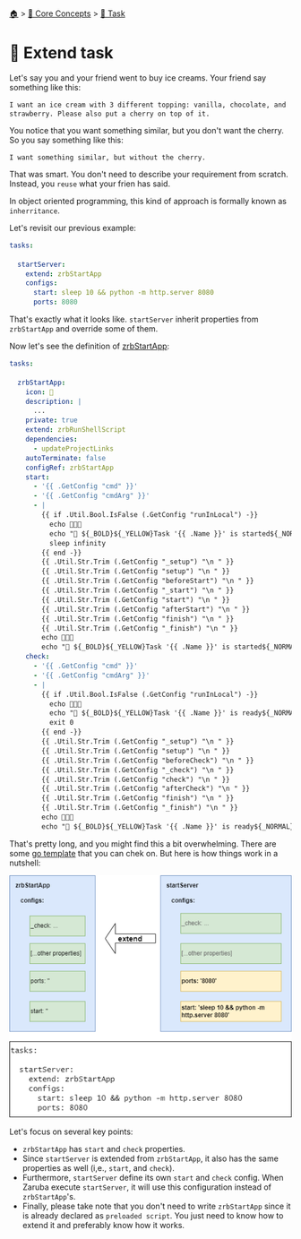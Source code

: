 <!--startTocHeader-->
[🏠](../../README.md) > [🧠 Core Concepts](../README.md) > [🔨 Task](README.md)
# 🧒 Extend task
<!--endTocHeader-->



Let's say you and your friend went to buy ice creams. Your friend say something like this:

```
I want an ice cream with 3 different topping: vanilla, chocolate, and strawberry. Please also put a cherry on top of it.
```

You notice that you want something similar, but you don't want the cherry. So you say something like this:

```
I want something similar, but without the cherry.
```

That was smart. You don't need to describe your requirement from scratch. Instead, you `reuse` what your frien has said.

In object oriented programming, this kind of approach is formally known as `inherritance`.

Let's revisit our previous example:

```yaml
tasks:

  startServer:
    extend: zrbStartApp
    configs:
      start: sleep 10 && python -m http.server 8080
      ports: 8080
```

That's exactly what it looks like. `startServer` inherit properties from `zrbStartApp` and override some of them.


Now let's see the definition of [zrbStartApp](../../core-tasks/zrb-start-app.md):

```yaml
tasks:

  zrbStartApp:
    icon: 📜
    description: |
      ...
    private: true
    extend: zrbRunShellScript
    dependencies:
      - updateProjectLinks
    autoTerminate: false
    configRef: zrbStartApp
    start:
      - '{{ .GetConfig "cmd" }}'
      - '{{ .GetConfig "cmdArg" }}'
      - |
        {{ if .Util.Bool.IsFalse (.GetConfig "runInLocal") -}}
          echo 🎉🎉🎉
          echo "📜 ${_BOLD}${_YELLOW}Task '{{ .Name }}' is started${_NORMAL}"
          sleep infinity
        {{ end -}}
        {{ .Util.Str.Trim (.GetConfig "_setup") "\n " }}
        {{ .Util.Str.Trim (.GetConfig "setup") "\n " }}
        {{ .Util.Str.Trim (.GetConfig "beforeStart") "\n " }}
        {{ .Util.Str.Trim (.GetConfig "_start") "\n " }}
        {{ .Util.Str.Trim (.GetConfig "start") "\n " }}
        {{ .Util.Str.Trim (.GetConfig "afterStart") "\n " }}
        {{ .Util.Str.Trim (.GetConfig "finish") "\n " }}
        {{ .Util.Str.Trim (.GetConfig "_finish") "\n " }}
        echo 🎉🎉🎉
        echo "📜 ${_BOLD}${_YELLOW}Task '{{ .Name }}' is started${_NORMAL}"
    check:
      - '{{ .GetConfig "cmd" }}'
      - '{{ .GetConfig "cmdArg" }}'
      - |
        {{ if .Util.Bool.IsFalse (.GetConfig "runInLocal") -}}
          echo 🎉🎉🎉
          echo "📜 ${_BOLD}${_YELLOW}Task '{{ .Name }}' is ready${_NORMAL}"
          exit 0
        {{ end -}}
        {{ .Util.Str.Trim (.GetConfig "_setup") "\n " }}
        {{ .Util.Str.Trim (.GetConfig "setup") "\n " }}
        {{ .Util.Str.Trim (.GetConfig "beforeCheck") "\n " }}
        {{ .Util.Str.Trim (.GetConfig "_check") "\n " }}
        {{ .Util.Str.Trim (.GetConfig "check") "\n " }}
        {{ .Util.Str.Trim (.GetConfig "afterCheck") "\n " }}
        {{ .Util.Str.Trim (.GetConfig "finish") "\n " }}
        {{ .Util.Str.Trim (.GetConfig "_finish") "\n " }}
        echo 🎉🎉🎉
        echo "📜 ${_BOLD}${_YELLOW}Task '{{ .Name }}' is ready${_NORMAL}"
```

That's pretty long, and you might find this a bit overwhelming. There are some [go template](../use-go-template.md) that you can chek on. But here is how things work in a nutshell:

![](images/extending-task.png)

Let's focus on several key points:

* `zrbStartApp` has `start` and `check` properties.
* Since `startServer` is extended from `zrbStartApp`, it also has the same properties as well (i,e., `start`, and `check`).
* Furthermore, `startServer` define its own `start` and `check` config. When Zaruba execute `startServer`, it will use this configuration instead of `zrbStartApp`'s.
* Finally, please take note that you don't need to write `zrbStartApp` since it is already declared as `preloaded script`. You just need to know how to extend it and preferably know how it works.

<!--startTocSubtopic-->

<!--endTocSubtopic-->